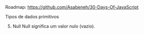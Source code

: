 Roadmap: https://github.com/Asabeneh/30-Days-Of-JavaScript


Tipos de dados primitivos

5) Null
  Null significa um valor nulo (vazio).